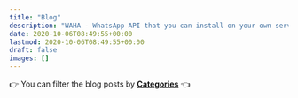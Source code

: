 ```yaml
---
title: "Blog"
description: "WAHA - WhatsApp API that you can install on your own server and run in less than 5 minutes!"
date: 2020-10-06T08:49:55+00:00
lastmod: 2020-10-06T08:49:55+00:00
draft: false
images: []
---
```

👉 You can filter the blog posts by [**Categories**](/categories) 👈
